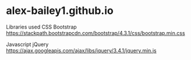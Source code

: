 # alex-bailey1.github.io

Libraries used
CSS
  Bootstrap
  https://stackpath.bootstrapcdn.com/bootstrap/4.3.1/css/bootstrap.min.css
  
 Javascript
  jQuery
  https://ajax.googleapis.com/ajax/libs/jquery/3.4.1/jquery.min.js
